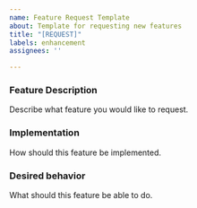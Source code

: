 ```yaml
---
name: Feature Request Template
about: Template for requesting new features
title: "[REQUEST]"
labels: enhancement
assignees: ''

---
```


### Feature Description
Describe what feature you would like to request.

### Implementation
How should this feature be implemented.

### Desired behavior
What should this feature be able to do.

